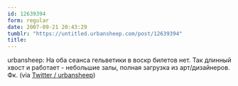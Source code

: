 ```yaml
---
id: 12639394
form: regular
date: 2007-09-21 20:43:29
tumblr: "https://untitled.urbansheep.com/post/12639394"
title:
---
```


<p>urbansheep: На оба сеанса гельветики в воскр билетов нет. Так длинный хвост и работает - небольшие залы, полная загрузка из арт/дизайнеров. Фк. (via <a href="http://twitter.com/urbansheep/statuses/284466992">Twitter / urbansheep</a>)</p>

